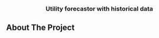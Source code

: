<h3 align="center">Utility forecastor with historical data</h3>

<!-- ABOUT THE PROJECT -->
## About The Project

<p There are many great REThis project is sponsed by SPE Calgary Mentor Program p>

<p our goal is utilizing historical weather data, power generator data and elecricity price to forcast future electricity price p>